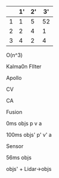 











|      | 1'   | 2'   | 3'   |
| ---- | ---- | ---- | ---- |
| 1    | 1    | 5    | 52   |
| 2    | 2    | 4    | 1    |
| 3    | 4    | 2    | 4    |

O(n^3)

Kalma0n FIlter

Apollo

CV

CA



Fusion

0ms objs p v a

100ms objs' p' v' a 



Sensor

56ms objs



objs' + Lidar->objs

